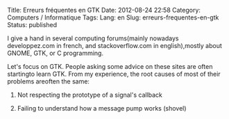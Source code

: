 Title: Erreurs fréquentes en GTK
Date: 2012-08-24 22:58
Category: Computers / Informatique
Tags:
Lang: en
Slug: erreurs-frequentes-en-gtk
Status: published

<div class="\"moz-text-flowed\"" style="\&quot;font-family:" -moz-fixed;="" ="" 12px;\"="" lang="\&quot;x-western\&quot;">

I give a hand in several computing forums(mainly nowadays developpez.com in french, and stackoverflow.com in english),mostly about GNOME, GTK, or C programming.

Let's focus on GTK. People asking some advice on these sites are often startingto learn GTK. From my experience, the root causes of most of their problems areoften the same:

1. Not respecting the prototype of a signal's callback

2. Failing to understand how a message pump works
(shovel)

</div>
